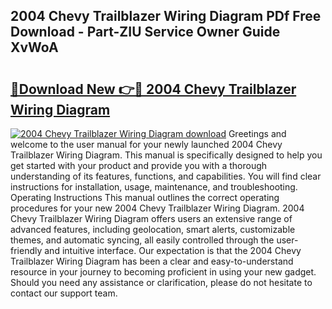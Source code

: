 ## 2004 Chevy Trailblazer Wiring Diagram PDf Free Download - Part-ZIU Service Owner Guide XvWoA

# <h2><a href="http://dfhowg.blite.top/?on=2004+Chevy+Trailblazer+Wiring+Diagram">🔗Download New 👉🔴 2004 Chevy Trailblazer Wiring Diagram</a></h2>

[![2004 Chevy Trailblazer Wiring Diagram download](https://i.imgur.com/lujVjoI.png)](http://dfhowg.blite.top/?on=2004+Chevy+Trailblazer+Wiring+Diagram)
Greetings and welcome to the user manual for your newly launched 2004 Chevy Trailblazer Wiring Diagram. This manual is specifically designed to help you get started with your product and provide you with a thorough understanding of its features, functions, and capabilities. You will find clear instructions for installation, usage, maintenance, and troubleshooting. Operating Instructions This manual outlines the correct operating procedures for your new 2004 Chevy Trailblazer Wiring Diagram. 2004 Chevy Trailblazer Wiring Diagram offers users an extensive range of advanced features, including geolocation, smart alerts, customizable themes, and automatic syncing, all easily controlled through the user-friendly and intuitive interface. Our expectation is that the 2004 Chevy Trailblazer Wiring Diagram has been a clear and easy-to-understand resource in your journey to becoming proficient in using your new gadget. Should you need any assistance or clarification, please do not hesitate to contact our support team.
